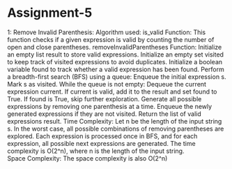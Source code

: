# Assignment-5
1: Remove Invalid Parenthesis:
    Algorithm used: 
        is_valid Function:
        This function checks if a given expression is valid by counting the number of open and close parentheses.
        removeInvalidParentheses Function:
        Initialize an empty list result to store valid expressions.
        Initialize an empty set visited to keep track of visited expressions to avoid duplicates.
        Initialize a boolean variable found to track whether a valid expression has been found.
        Perform a breadth-first search (BFS) using a queue:
        Enqueue the initial expression s.
        Mark s as visited.
        While the queue is not empty:
            Dequeue the current expression current.
            If current is valid, add it to the result and set found to True.
            If found is True, skip further exploration.
            Generate all possible expressions by removing one parenthesis at a time.
            Enqueue the newly generated expressions if they are not visited.
        Return the list of valid expressions result.
    Time Complexity:
        Let n be the length of the input string s.
        In the worst case, all possible combinations of removing parentheses are explored.
        Each expression is processed once in BFS, and for each expression, all possible next expressions are generated.
        The time complexity is O(2^n), where n is the length of the input string.        
    Space Complexity:
        The space complexity is also O(2^n)